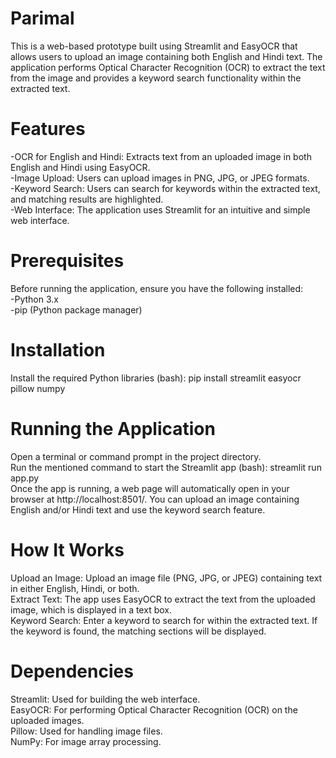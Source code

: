 # Parimal
This is a web-based prototype built using Streamlit and EasyOCR that allows users to upload an image containing both English and Hindi text. The application performs Optical Character Recognition (OCR) to extract the text from the image and provides a keyword search functionality within the extracted text.

# Features
-OCR for English and Hindi: Extracts text from an uploaded image in both English and Hindi using EasyOCR.<br />
-Image Upload: Users can upload images in PNG, JPG, or JPEG formats.<br />
-Keyword Search: Users can search for keywords within the extracted text, and matching results are highlighted.<br />
-Web Interface: The application uses Streamlit for an intuitive and simple web interface.<br />

# Prerequisites
Before running the application, ensure you have the following installed:<br />
-Python 3.x<br />
-pip (Python package manager)<br />

# Installation
Install the required Python libraries (bash): pip install streamlit easyocr pillow numpy

# Running the Application
Open a terminal or command prompt in the project directory.<br />
Run the mentioned command to start the Streamlit app (bash): streamlit run app.py <br />
Once the app is running, a web page will automatically open in your browser at http://localhost:8501/. You can upload an image containing English and/or Hindi text and use the keyword search feature.

# How It Works
Upload an Image: Upload an image file (PNG, JPG, or JPEG) containing text in either English, Hindi, or both.<br />
Extract Text: The app uses EasyOCR to extract the text from the uploaded image, which is displayed in a text box.<br />
Keyword Search: Enter a keyword to search for within the extracted text. If the keyword is found, the matching sections will be displayed.<br />

# Dependencies
Streamlit: Used for building the web interface.<br />
EasyOCR: For performing Optical Character Recognition (OCR) on the uploaded images.<br />
Pillow: Used for handling image files.<br />
NumPy: For image array processing.<br />

